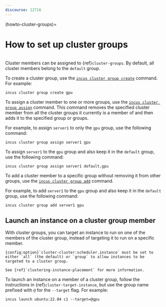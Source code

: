 ```yaml
---
discourse: 12716
---
```


(howto-cluster-groups)=
# How to set up cluster groups

```{youtube} https://www.youtube.com/watch?v=t_3YJo_xItM
```

Cluster members can be assigned to {ref}`cluster-groups`.
By default, all cluster members belong to the `default` group.

To create a cluster group, use the [`incus cluster group create`](incus_cluster_group_create.md) command.
For example:

    incus cluster group create gpu

To assign a cluster member to one or more groups, use the [`incus cluster group assign`](incus_cluster_group_assign.md) command.
This command removes the specified cluster member from all the cluster groups it currently is a member of and then adds it to the specified group or groups.

For example, to assign `server1` to only the `gpu` group, use the following command:

    incus cluster group assign server1 gpu

To assign `server1` to the `gpu` group and also keep it in the `default` group, use the following command:

    incus cluster group assign server1 default,gpu

To add a cluster member to a specific group without removing it from other groups, use the [`incus cluster group add`](incus_cluster_group_add.md) command.

For example, to add `server1` to the `gpu` group and also keep it in the `default` group, use the following command:

    incus cluster group add server1 gpu

## Launch an instance on a cluster group member

With cluster groups, you can target an instance to run on one of the members of the cluster group, instead of targeting it to run on a specific member.

```{note}
{config:option}`cluster-cluster:scheduler.instance` must be set to either `all` (the default) or `group` to allow instances to be targeted to a cluster group.

See {ref}`clustering-instance-placement` for more information.
```

To launch an instance on a member of a cluster group, follow the instructions in {ref}`cluster-target-instance`, but use the group name prefixed with `@` for the `--target` flag.
For example:

    incus launch ubuntu:22.04 c1 --target=@gpu
